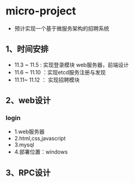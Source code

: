 # micro-project
* 预计实现一个基于微服务架构的招聘系统
## 1、时间安排
* 11.3 ~ 11.5 : 实现登录模块 web服务器，前端设计
* 11.6 ~ 11.10 ：实现etcd服务注册与发现
* 11.11~ 11.12 ： 实现招聘模块
## 2、web设计
### login
* 1.web服务器
* 2.html,css,javascript
* 3.mysql
* 4.部署位置：windows
## 3、RPC设计
